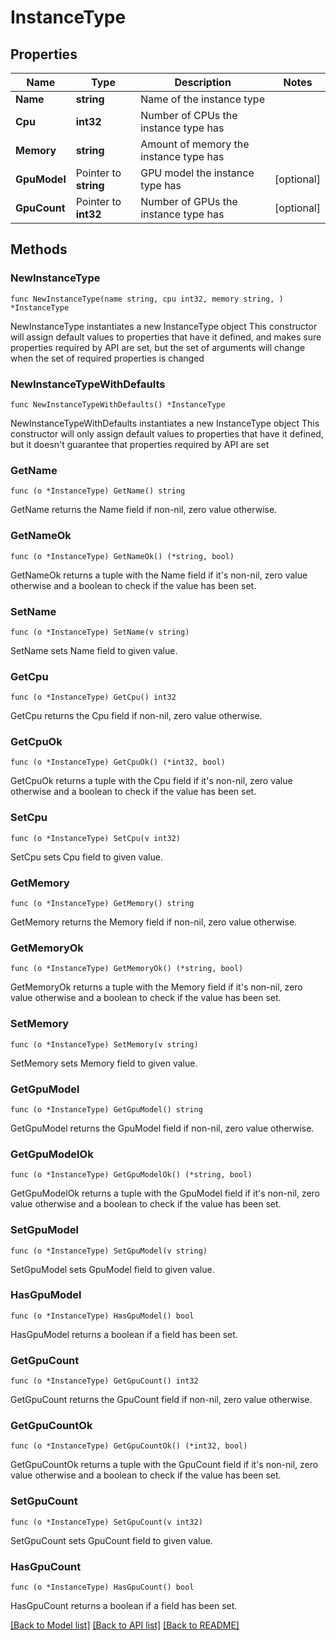 # InstanceType

## Properties

Name | Type | Description | Notes
------------ | ------------- | ------------- | -------------
**Name** | **string** | Name of the instance type | 
**Cpu** | **int32** | Number of CPUs the instance type has | 
**Memory** | **string** | Amount of memory the instance type has | 
**GpuModel** | Pointer to **string** | GPU model the instance type has | [optional] 
**GpuCount** | Pointer to **int32** | Number of GPUs the instance type has | [optional] 

## Methods

### NewInstanceType

`func NewInstanceType(name string, cpu int32, memory string, ) *InstanceType`

NewInstanceType instantiates a new InstanceType object
This constructor will assign default values to properties that have it defined,
and makes sure properties required by API are set, but the set of arguments
will change when the set of required properties is changed

### NewInstanceTypeWithDefaults

`func NewInstanceTypeWithDefaults() *InstanceType`

NewInstanceTypeWithDefaults instantiates a new InstanceType object
This constructor will only assign default values to properties that have it defined,
but it doesn't guarantee that properties required by API are set

### GetName

`func (o *InstanceType) GetName() string`

GetName returns the Name field if non-nil, zero value otherwise.

### GetNameOk

`func (o *InstanceType) GetNameOk() (*string, bool)`

GetNameOk returns a tuple with the Name field if it's non-nil, zero value otherwise
and a boolean to check if the value has been set.

### SetName

`func (o *InstanceType) SetName(v string)`

SetName sets Name field to given value.


### GetCpu

`func (o *InstanceType) GetCpu() int32`

GetCpu returns the Cpu field if non-nil, zero value otherwise.

### GetCpuOk

`func (o *InstanceType) GetCpuOk() (*int32, bool)`

GetCpuOk returns a tuple with the Cpu field if it's non-nil, zero value otherwise
and a boolean to check if the value has been set.

### SetCpu

`func (o *InstanceType) SetCpu(v int32)`

SetCpu sets Cpu field to given value.


### GetMemory

`func (o *InstanceType) GetMemory() string`

GetMemory returns the Memory field if non-nil, zero value otherwise.

### GetMemoryOk

`func (o *InstanceType) GetMemoryOk() (*string, bool)`

GetMemoryOk returns a tuple with the Memory field if it's non-nil, zero value otherwise
and a boolean to check if the value has been set.

### SetMemory

`func (o *InstanceType) SetMemory(v string)`

SetMemory sets Memory field to given value.


### GetGpuModel

`func (o *InstanceType) GetGpuModel() string`

GetGpuModel returns the GpuModel field if non-nil, zero value otherwise.

### GetGpuModelOk

`func (o *InstanceType) GetGpuModelOk() (*string, bool)`

GetGpuModelOk returns a tuple with the GpuModel field if it's non-nil, zero value otherwise
and a boolean to check if the value has been set.

### SetGpuModel

`func (o *InstanceType) SetGpuModel(v string)`

SetGpuModel sets GpuModel field to given value.

### HasGpuModel

`func (o *InstanceType) HasGpuModel() bool`

HasGpuModel returns a boolean if a field has been set.

### GetGpuCount

`func (o *InstanceType) GetGpuCount() int32`

GetGpuCount returns the GpuCount field if non-nil, zero value otherwise.

### GetGpuCountOk

`func (o *InstanceType) GetGpuCountOk() (*int32, bool)`

GetGpuCountOk returns a tuple with the GpuCount field if it's non-nil, zero value otherwise
and a boolean to check if the value has been set.

### SetGpuCount

`func (o *InstanceType) SetGpuCount(v int32)`

SetGpuCount sets GpuCount field to given value.

### HasGpuCount

`func (o *InstanceType) HasGpuCount() bool`

HasGpuCount returns a boolean if a field has been set.


[[Back to Model list]](../README.md#documentation-for-models) [[Back to API list]](../README.md#documentation-for-api-endpoints) [[Back to README]](../README.md)


